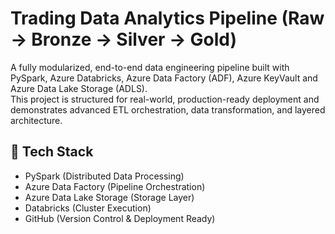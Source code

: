 # Trading Data Analytics Pipeline (Raw → Bronze → Silver → Gold)

A fully modularized, end-to-end data engineering pipeline built with PySpark, Azure Databricks, Azure Data Factory (ADF), Azure KeyVault and Azure Data Lake Storage (ADLS).  
This project is structured for real-world, production-ready deployment and demonstrates advanced ETL orchestration, data transformation, and layered architecture.

## 🔧 Tech Stack

- PySpark (Distributed Data Processing)
- Azure Data Factory (Pipeline Orchestration)
- Azure Data Lake Storage (Storage Layer)
- Databricks (Cluster Execution)
- GitHub (Version Control & Deployment Ready)

